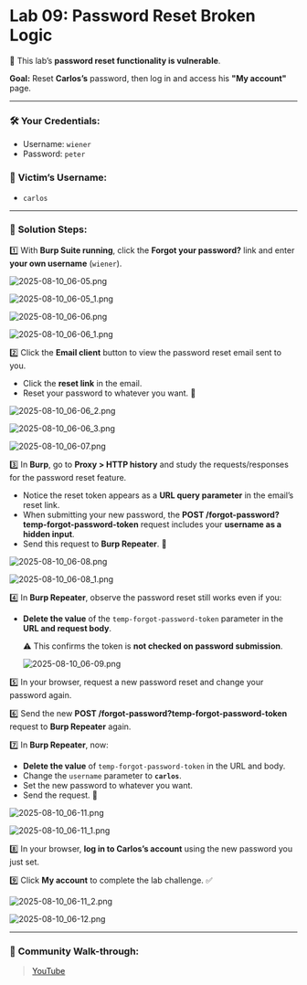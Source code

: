 # Lab 09: Password Reset Broken Logic

🚨 This lab’s **password reset functionality is vulnerable**.

**Goal:** Reset **Carlos’s** password, then log in and access his **"My account"** page.

---

### 🛠️ **Your Credentials:**

- Username: `wiener`
- Password: `peter`

### 🎯 **Victim’s Username:**

- `carlos`

---

### 📝 **Solution Steps:**

1️⃣ With **Burp Suite running**, click the **Forgot your password?** link and enter **your own username** (`wiener`).

![2025-08-10_06-05.png](LabImg/2025-08-10_06-05.png)

![2025-08-10_06-05_1.png](LabImg/2025-08-10_06-05_1.png)

![2025-08-10_06-06.png](LabImg/2025-08-10_06-06.png)

![2025-08-10_06-06_1.png](LabImg/2025-08-10_06-06_1.png)

2️⃣ Click the **Email client** button to view the password reset email sent to you.

- Click the **reset link** in the email.
- Reset your password to whatever you want. 🔑

![2025-08-10_06-06_2.png](LabImg/2025-08-10_06-06_2.png)

![2025-08-10_06-06_3.png](LabImg/2025-08-10_06-06_3.png)

![2025-08-10_06-07.png](LabImg/2025-08-10_06-07.png)

3️⃣ In **Burp**, go to **Proxy > HTTP history** and study the requests/responses for the password reset feature.

- Notice the reset token appears as a **URL query parameter** in the email’s reset link.
- When submitting your new password, the **POST /forgot-password?temp-forgot-password-token** request includes your **username as a hidden input**.
- Send this request to **Burp Repeater**. 🔄

![2025-08-10_06-08.png](LabImg/2025-08-10_06-08.png)

![2025-08-10_06-08_1.png](LabImg/2025-08-10_06-08_1.png)

4️⃣ In **Burp Repeater**, observe the password reset still works even if you:

- **Delete the value** of the `temp-forgot-password-token` parameter in the **URL and request body**.
    
    ⚠️ This confirms the token is **not checked on password submission**.
    
    ![2025-08-10_06-09.png](LabImg/2025-08-10_06-09.png)
    

5️⃣ In your browser, request a new password reset and change your password again.

6️⃣ Send the new **POST /forgot-password?temp-forgot-password-token** request to **Burp Repeater** again.

7️⃣ In **Burp Repeater**, now:

- **Delete the value** of `temp-forgot-password-token` in the URL and body.
- Change the `username` parameter to **`carlos`**.
- Set the new password to whatever you want.
- Send the request. 🎯

![2025-08-10_06-11.png](LabImg/2025-08-10_06-11.png)

![2025-08-10_06-11_1.png](LabImg/2025-08-10_06-11_1.png)

8️⃣ In your browser, **log in to Carlos’s account** using the new password you just set.

9️⃣ Click **My account** to complete the lab challenge. ✅

![2025-08-10_06-11_2.png](LabImg/2025-08-10_06-11_2.png)

![2025-08-10_06-12.png](LabImg/2025-08-10_06-12.png)

---

### 🎥 **Community Walk-through:**

> [YouTube](https://youtu.be/GtTk78pyLPI)
>